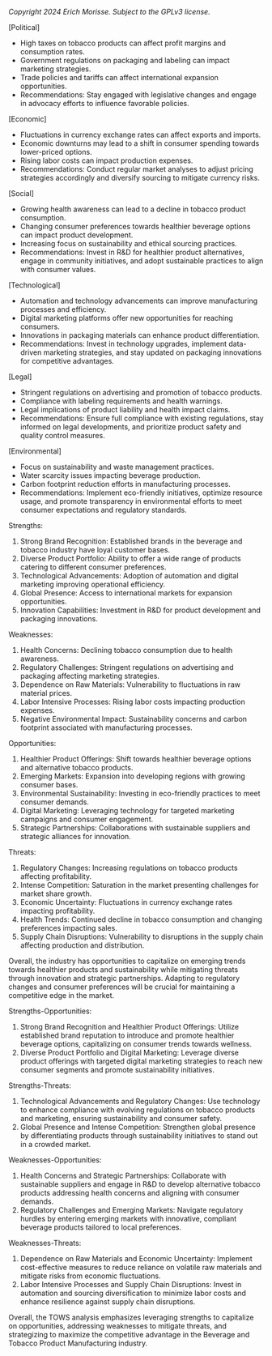 *Copyright 2024 Erich Morisse.  Subject to the GPLv3 license.*


[Political]
- High taxes on tobacco products can affect profit margins and consumption rates.
- Government regulations on packaging and labeling can impact marketing strategies.
- Trade policies and tariffs can affect international expansion opportunities.
- Recommendations: Stay engaged with legislative changes and engage in advocacy efforts to influence favorable policies.

[Economic]
- Fluctuations in currency exchange rates can affect exports and imports.
- Economic downturns may lead to a shift in consumer spending towards lower-priced options.
- Rising labor costs can impact production expenses.
- Recommendations: Conduct regular market analyses to adjust pricing strategies accordingly and diversify sourcing to mitigate currency risks.

[Social]
- Growing health awareness can lead to a decline in tobacco product consumption.
- Changing consumer preferences towards healthier beverage options can impact product development.
- Increasing focus on sustainability and ethical sourcing practices.
- Recommendations: Invest in R&D for healthier product alternatives, engage in community initiatives, and adopt sustainable practices to align with consumer values.

[Technological]
- Automation and technology advancements can improve manufacturing processes and efficiency.
- Digital marketing platforms offer new opportunities for reaching consumers.
- Innovations in packaging materials can enhance product differentiation.
- Recommendations: Invest in technology upgrades, implement data-driven marketing strategies, and stay updated on packaging innovations for competitive advantages.

[Legal]
- Stringent regulations on advertising and promotion of tobacco products.
- Compliance with labeling requirements and health warnings.
- Legal implications of product liability and health impact claims.
- Recommendations: Ensure full compliance with existing regulations, stay informed on legal developments, and prioritize product safety and quality control measures.

[Environmental]
- Focus on sustainability and waste management practices.
- Water scarcity issues impacting beverage production.
- Carbon footprint reduction efforts in manufacturing processes.
- Recommendations: Implement eco-friendly initiatives, optimize resource usage, and promote transparency in environmental efforts to meet consumer expectations and regulatory standards.

Strengths:
1. Strong Brand Recognition: Established brands in the beverage and tobacco industry have loyal customer bases.
2. Diverse Product Portfolio: Ability to offer a wide range of products catering to different consumer preferences.
3. Technological Advancements: Adoption of automation and digital marketing improving operational efficiency.
4. Global Presence: Access to international markets for expansion opportunities.
5. Innovation Capabilities: Investment in R&D for product development and packaging innovations.

Weaknesses:
1. Health Concerns: Declining tobacco consumption due to health awareness.
2. Regulatory Challenges: Stringent regulations on advertising and packaging affecting marketing strategies.
3. Dependence on Raw Materials: Vulnerability to fluctuations in raw material prices.
4. Labor Intensive Processes: Rising labor costs impacting production expenses.
5. Negative Environmental Impact: Sustainability concerns and carbon footprint associated with manufacturing processes.

Opportunities:
1. Healthier Product Offerings: Shift towards healthier beverage options and alternative tobacco products.
2. Emerging Markets: Expansion into developing regions with growing consumer bases.
3. Environmental Sustainability: Investing in eco-friendly practices to meet consumer demands.
4. Digital Marketing: Leveraging technology for targeted marketing campaigns and consumer engagement.
5. Strategic Partnerships: Collaborations with sustainable suppliers and strategic alliances for innovation.

Threats:
1. Regulatory Changes: Increasing regulations on tobacco products affecting profitability.
2. Intense Competition: Saturation in the market presenting challenges for market share growth.
3. Economic Uncertainty: Fluctuations in currency exchange rates impacting profitability.
4. Health Trends: Continued decline in tobacco consumption and changing preferences impacting sales.
5. Supply Chain Disruptions: Vulnerability to disruptions in the supply chain affecting production and distribution.

Overall, the industry has opportunities to capitalize on emerging trends towards healthier products and sustainability while mitigating threats through innovation and strategic partnerships. Adapting to regulatory changes and consumer preferences will be crucial for maintaining a competitive edge in the market.

Strengths-Opportunities:
1. Strong Brand Recognition and Healthier Product Offerings: Utilize established brand reputation to introduce and promote healthier beverage options, capitalizing on consumer trends towards wellness.
2. Diverse Product Portfolio and Digital Marketing: Leverage diverse product offerings with targeted digital marketing strategies to reach new consumer segments and promote sustainability initiatives.

Strengths-Threats:
1. Technological Advancements and Regulatory Changes: Use technology to enhance compliance with evolving regulations on tobacco products and marketing, ensuring sustainability and consumer safety.
2. Global Presence and Intense Competition: Strengthen global presence by differentiating products through sustainability initiatives to stand out in a crowded market.

Weaknesses-Opportunities:
1. Health Concerns and Strategic Partnerships: Collaborate with sustainable suppliers and engage in R&D to develop alternative tobacco products addressing health concerns and aligning with consumer demands.
2. Regulatory Challenges and Emerging Markets: Navigate regulatory hurdles by entering emerging markets with innovative, compliant beverage products tailored to local preferences.

Weaknesses-Threats:
1. Dependence on Raw Materials and Economic Uncertainty: Implement cost-effective measures to reduce reliance on volatile raw materials and mitigate risks from economic fluctuations.
2. Labor Intensive Processes and Supply Chain Disruptions: Invest in automation and sourcing diversification to minimize labor costs and enhance resilience against supply chain disruptions.

Overall, the TOWS analysis emphasizes leveraging strengths to capitalize on opportunities, addressing weaknesses to mitigate threats, and strategizing to maximize the competitive advantage in the Beverage and Tobacco Product Manufacturing industry.

